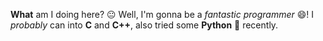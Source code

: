 **What** am I doing here? 😐 Well, I'm gonna be a *fantastic programmer* 😄! I *probably* can into **C** and **C++**, also tried some **Python** 🐍 recently.
